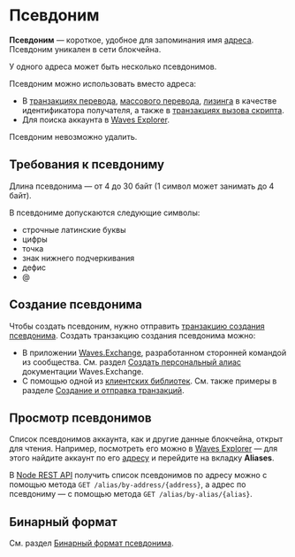 # Псевдоним

**Псевдоним** — короткое, удобное для запоминания имя [адреса](/ru/blockchain/account/address). Псевдоним уникален в сети блокчейна.

У одного адреса может быть несколько псевдонимов.

Псевдоним можно использовать вместо адреса:
* В [транзакциях перевода](/ru/blockchain/transaction-type/transfer-transaction), [массового перевода](/ru/blockchain/transaction-type/mass-transfer-transaction), [лизинга](/ru/blockchain/transaction-type/lease-transaction) в качестве идентификатора получателя, а также в [транзакциях вызова скрипта](/ru/blockchain/transaction-type/invoke-script-transaction).
* Для поиска аккаунта в [Waves Explorer](https://wavesexplorer.com/).

Псевдоним невозможно удалить.

## Требования к псевдониму

Длина псевдонима — от 4 до 30 байт (1 символ может занимать до 4 байт).

В псевдониме допускаются следующие символы:

* строчные латинские буквы
* цифры
* точка
* знак нижнего подчеркивания
* дефис
* @

## Создание псевдонима

Чтобы создать псевдоним, нужно отправить [транзакцию создания псевдонима](/ru/blockchain/transaction-type/create-alias-transaction). Создать транзакцию создания псевдонима можно:
* В приложении [Waves.Exchange](https://waves.exchange/), разработанном сторонней командой из сообщества. См. раздел [Создать персональный алиас](https://docs.waves.exchange/ru/waves-exchange/waves-exchange-online-desktop/online-desktop-account/online-desktop-alias) документации Waves.Exchange.
* С помощью одной из [клиентских библиотек](/ru/building-apps/waves-api-and-sdk/client-libraries/). См. также примеры в разделе [Создание и отправка транзакций](/ru/building-apps/how-to/basic/transaction).

## Просмотр псевдонимов

Список псевдонимов аккаунта, как и другие данные блокчейна, открыт для чтения. Например, посмотреть его можно в [Waves Explorer](https://wavesexplorer.com) — для этого найдите аккаунт по его [адресу](/ru/blockchain/account/address) и перейдите на вкладку **Aliases**.

В [Node REST API](/ru/waves-node/node-api/) получить список псевдонимов по адресу можно с помощью метода `GET /alias/by-address/{address}`, а адрес по псевдониму — с помощью метода `GET /alias/by-alias/{alias}`.

## Бинарный формат

См. раздел [Бинарный формат псевдонима](/ru/blockchain/binary-format/alias-binary-format).
